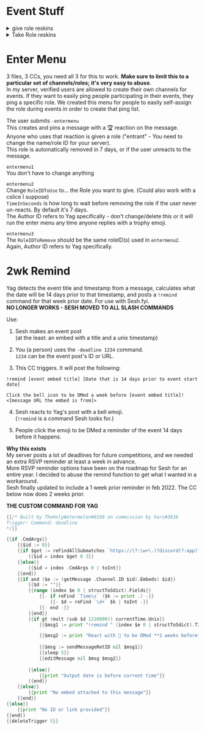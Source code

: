 # Event Stuff

<details>
<summary>give role reskins</summary>

Things to edit:     
Large number is the roleID you want to assign. Otherwise, only edit the last line for the message yag posts when it gives the role.

**ELead**
```go
{{/* -elead @user duration */}}
{{/* assigns ELead */}}
 {{$args := parseArgs 2 (print "Please use the following format: `" .Cmd " <user> <duration>`")
    (carg "member" "Mention or ID")
    (carg "string" "Duration in (s, m, h, w etc)")}}
{{$v :=execAdmin "grole" ($args.Get 0).User "782386523634925598" (print "-d " ($args.Get 1))}}
{{ if $args.IsSet 0 }}
    {{ or ($args.Get 0).Nick ($args.Get 0).User.Username}} is now an ELead for {{($args.Get 1)}}!
{{ end }}
```

**Entrant / Enter**
```go
{{/*-enter @user duration */}}
{{/* assigns entrants */}}
 {{$args := parseArgs 2 (print "Please use the following format: `" .Cmd " <user> <duration>`")
    (carg "member" "Mention or ID")
    (carg "string" "Duration in (s, m, h, w etc)")}}
{{$v :=execAdmin "grole" ($args.Get 0).User "782386811473231880" (print "-d " ($args.Get 1))}}
{{ if $args.IsSet 0 }}
    {{ or ($args.Get 0).Nick ($args.Get 0).User.Username}} is now an entrant for {{($args.Get 1)}}!
{{ end }}
```

**EStaff**
```go
{{/* -staff @user duration */}}
{{/* assigns EStaff */}}
 {{$args := parseArgs 2 (print "Please use the following format: `" .Cmd " <user> <duration>`")
    (carg "member" "Mention or ID")
    (carg "string" "Duration in (s, m, h, w etc)")}}
{{$v :=execAdmin "grole" ($args.Get 0).User "782386637853949972" (print "-d " ($args.Get 1))}}
{{ if $args.IsSet 0 }}
    {{ or ($args.Get 0).Nick ($args.Get 0).User.Username}} is now EStaff for {{($args.Get 1)}}!
{{ end }}
```
</details>

<details>
<summary>Take Role reskins</summary>

Things to edit:      
Large number is roleID to take. Otherwise, only edit the last line for the message yag posts when it takes the role.

**ELead**
```go
{{/* -noelead @user */}}
{{/* removes ELead role */}}
 {{$args := parseArgs 1 (print "Please use the following format: `" .Cmd " <user>`")
    (carg "member" "Mention or ID")}}
{{$v :=execAdmin "rrole" ($args.Get 0).User "782386523634925598"}}
{{ if $args.IsSet 0 }}
    {{ or ($args.Get 0).Nick ($args.Get 0).User.Username}} is no longer an ELead.
{{ end }}
```

**Entrant / Exit**
```go
{{/* -exit @user */}}
{{/* removes entrant role */}}
 {{$args := parseArgs 1 (print "Please use the following format: `" .Cmd " <user>`")
    (carg "member" "Mention or ID")}}
{{$v :=execAdmin "rrole" ($args.Get 0).User "782386811473231880"}}
{{ if $args.IsSet 0 }}
    {{ or ($args.Get 0).Nick ($args.Get 0).User.Username}} is no longer an entrant.
{{ end }}
```

**EStaff**
```go
{{/* -nostaff @user */}}
{{/* removes EStaff role */}}
 {{$args := parseArgs 1 (print "Please use the following format: `" .Cmd " <user>`")
    (carg "member" "Mention or ID")}}
{{$v :=execAdmin "rrole" ($args.Get 0).User "782386637853949972"}}
{{ if $args.IsSet 0 }}
    {{ or ($args.Get 0).Nick ($args.Get 0).User.Username}} is no longer EStaff.
{{ end }}
```
</details>


# Enter Menu
3 files, 3 CCs, you need all 3 for this to work. **Make sure to limit this to a particular set of channels/roles; it's very easy to abuse**.     
In my server, verified users are allowed to create their own channels for events. If they want to easily ping people participating in their events, they ping a specific role. We created this menu for people to easily self-assign the role during events in order to create that ping list. 

The user submits `-entermenu`    
This creates and pins a message with a 🏆 reaction on the message. Anyone who uses that reaction is given a role ("entrant" - You need to change the name/role ID for your server).    
This role is automatically removed in 7 days, or if the user unreacts to the message. 


`entermenu1`   
You don't have to change anything

`entermenu2`   
Change `RoleIDToUse` to... the Role you want to give. (Could also work with a cslice I suppose)     
`TimeInSeconds` is how long to wait before removing the role if the user never un-reacts. By default it's 7 days.    
The Author ID refers to Yag specifically - don't change/delete this or it will run the enter menu any time anyone replies with a trophy emoji.   

`entermenu3`   
The `RoleIDToRemove` should be the same roleID(s) used in `entermenu2`.   
Again, Author ID refers to Yag specifically.

# 2wk Remind

Yag detects the event title and timestamp from a message, calculates what the date will be 14 days prior to that timestamp, and posts a `!remind` command for that week prior date. For use with Sesh.fyi.      
**NO LONGER WORKS - SESH MOVED TO ALL SLASH COMMANDS**

Use:     
1. Sesh makes an event post    
(at the least: an embed with a title and a unix timestamp)

2. You (a person) uses the `-deadline 1234` command.     
`1234` can be the event post's ID or URL.

3. This CC triggers. It will post the following:    
```
!remind [event embed title] [Date that is 14 days prior to event start date]

Click the bell icon to be DMed a week before [event embed title]!
<[message URL the embed is from]>
```

4. Sesh reacts to Yag's post with a bell emoji.    
(`!remind` is a command Sesh looks for.)

5. People click the emoji to be DMed a reminder of the event 14 days before it happens.


**Why this exists**    
My server posts a lot of deadlines for future competitions, and we needed an extra RSVP reminder at least a week in advance.     
More RSVP reminder options have been on the roadmap for Sesh for an entire year. I decided to abuse the remind function to get what I wanted in a workaround.     
Sesh finally updated to include a 1 week prior reminder in feb 2022. The CC below now does 2 weeks prior.

**THE CUSTOM COMMAND FOR YAG**

```go
{{/* Built by TheHolyWatermelon#0160 on commission by Vars#3616 
Trigger: Command: deadline
*/}}

{{if .CmdArgs}}
    {{$id := 0}}
    {{if $get := reFindAllSubmatches `https://(?:\w+\.)?discord(?:app)?\.com/channels\/(\d+)\/(\d+)\/(\d+)` (index .CmdArgs 0)}}
        {{$id = index $get 0 3}}
    {{else}}
        {{$id = index .CmdArgs 0 | toInt}}
    {{end}}
    {{if and ($e := (getMessage .Channel.ID $id).Embeds) $id}}
        {{$d := ""}}
        {{range (index $e 0 | structToSdict).Fields}}
            {{- if reFind `Time\s` ($k := print .) -}}
                {{- $d = reFind `\d+` $k | toInt -}}
            {{- end -}}
        {{end}}
        {{if gt (mult (sub $d 1210000)) currentTime.Unix}}
			{{$msg1 := print "!remind " (index $e 0 | structToSdict).Title (formatTime ($.UnixEpoch.Add (toDuration (mult (sub $d 604800) $.TimeSecond))) " Monday, Jan 02 at 15:04") "\n\nReact with 🔔 to be DMed **2 weeks before** " (index $e 0 | structToSdict).Title "!\nhttps://discord.com/channels/" $.Guild.ID "/" $.Channel.ID "/" $id ""}}

			{{$msg2 := print "React with 🔔 to be DMed **2 weeks before** " (index $e 0 | structToSdict).Title "!\nhttps://discord.com/channels/" $.Guild.ID "/" $.Channel.ID "/" $id ""}}
            
			{{$msg := sendMessageRetID nil $msg1}}
			{{sleep 5}}
			{{editMessage nil $msg $msg2}}
        
		{{else}}
            {{print "Output date is before current time"}}
        {{end}}
    {{else}}
        {{print "No embed attached to this message"}}
    {{end}}
{{else}}
    {{print "No ID or link provided"}}
{{end}}
{{deleteTrigger 5}}
```
